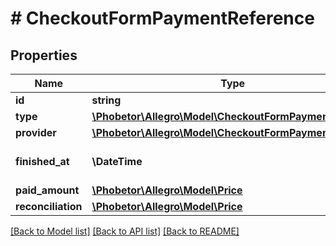 # # CheckoutFormPaymentReference

## Properties

Name | Type | Description | Notes
------------ | ------------- | ------------- | -------------
**id** | **string** | Payment id |
**type** | [**\Phobetor\Allegro\Model\CheckoutFormPaymentType**](CheckoutFormPaymentType.md) |  |
**provider** | [**\Phobetor\Allegro\Model\CheckoutFormPaymentProvider**](CheckoutFormPaymentProvider.md) |  | [optional]
**finished_at** | **\DateTime** | Date when the event occurred | [optional]
**paid_amount** | [**\Phobetor\Allegro\Model\Price**](Price.md) |  | [optional]
**reconciliation** | [**\Phobetor\Allegro\Model\Price**](Price.md) |  | [optional]

[[Back to Model list]](../../README.md#models) [[Back to API list]](../../README.md#endpoints) [[Back to README]](../../README.md)
